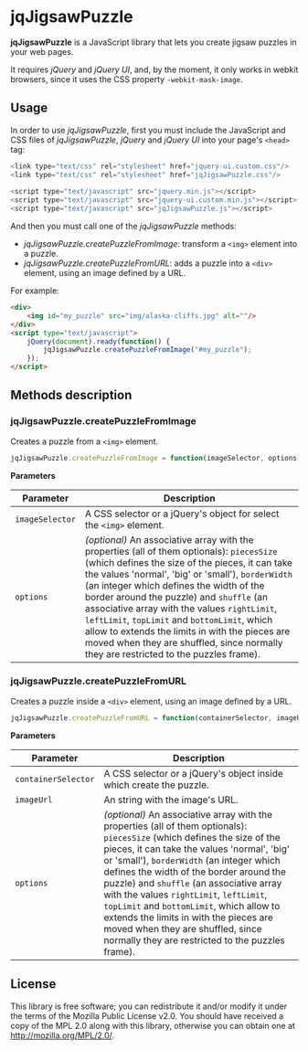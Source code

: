 jqJigsawPuzzle
==============

**jqJigsawPuzzle** is a JavaScript library that lets you create jigsaw puzzles in your web pages.

It requires _jQuery_ and _jQuery UI_, and, by the moment, it only works in webkit browsers, since it uses the CSS property `-webkit-mask-image`.

Usage
-----

In order to use _jqJigsawPuzzle_, first you must include the JavaScript and CSS files of _jqJigsawPuzzle_, _jQuery_ and _jQuery UI_ into your page's `<head>` tag:

```javascript
<link type="text/css" rel="stylesheet" href="jquery-ui.custom.css"/>
<link type="text/css" rel="stylesheet" href="jqJigsawPuzzle.css"/>
    
<script type="text/javascript" src="jquery.min.js"></script>
<script type="text/javascript" src="jquery-ui.custom.min.js"></script>
<script type="text/javascript" src="jqJigsawPuzzle.js"></script>
```

And then you must call one of the _jqJigsawPuzzle_ methods:

  * _jqJigsawPuzzle.createPuzzleFromImage_: transform a `<img>` element into a puzzle.
  * _jqJigsawPuzzle.createPuzzleFromURL_: adds a puzzle into a `<div>` element, using an image defined by a URL.

For example:

```html
<div>
    <img id="my_puzzle" src="img/alaska-cliffs.jpg" alt=""/>
</div>
<script type="text/javascript">
    jQuery(document).ready(function() {
        jqJigsawPuzzle.createPuzzleFromImage("#my_puzzle");
    });
</script>
```

Methods description
-------------------

### jqJigsawPuzzle.createPuzzleFromImage

Creates a puzzle from a `<img>` element.

```javascript
jqJigsawPuzzle.createPuzzleFromImage = function(imageSelector, options);
```

**Parameters**

Parameter | Description
--------- | -----------
`imageSelector` | A CSS selector or a jQuery's object for select the `<img>` element.
`options` | _(optional)_ An associative array with the properties (all of them optionals): `piecesSize` (which defines the size of the pieces, it can take the values 'normal', 'big' or 'small'), `borderWidth` (an integer which defines the width of the border around the puzzle) and `shuffle` (an associative array with the values `rightLimit`, `leftLimit`, `topLimit` and `bottomLimit`, which allow to extends the limits in with the pieces are moved when they are shuffled, since normally they are restricted to the puzzles frame).

### jqJigsawPuzzle.createPuzzleFromURL

Creates a puzzle inside a `<div>` element, using an image defined by a URL.

```javascript
jqJigsawPuzzle.createPuzzleFromURL = function(containerSelector, imageUrl, options)
```

**Parameters**

Parameter | Description
--------- | -----------
`containerSelector` | A CSS selector or a jQuery's object inside which create the puzzle.
`imageUrl` | An string with the image's URL.
`options` | _(optional)_ An associative array with the properties (all of them optionals): `piecesSize` (which defines the size of the pieces, it can take the values 'normal', 'big' or 'small'), `borderWidth` (an integer which defines the width of the border around the puzzle) and `shuffle` (an associative array with the values `rightLimit`, `leftLimit`, `topLimit` and `bottomLimit`, which allow to extends the limits in with the pieces are moved when they are shuffled, since normally they are restricted to the puzzles frame).

License
-------

This library is free software; you can redistribute it and/or
modify it under the terms of the Mozilla Public
License v2.0. You should have received a copy of the MPL 2.0 along with this library, otherwise you can obtain one at <http://mozilla.org/MPL/2.0/>.